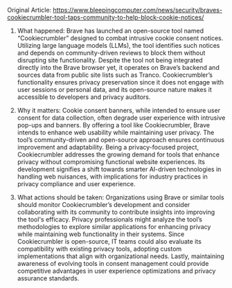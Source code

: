 Original Article: https://www.bleepingcomputer.com/news/security/braves-cookiecrumbler-tool-taps-community-to-help-block-cookie-notices/

1) What happened:
Brave has launched an open-source tool named “Cookiecrumbler” designed to combat intrusive cookie consent notices. Utilizing large language models (LLMs), the tool identifies such notices and depends on community-driven reviews to block them without disrupting site functionality. Despite the tool not being integrated directly into the Brave browser yet, it operates on Brave’s backend and sources data from public site lists such as Tranco. Cookiecrumbler’s functionality ensures privacy preservation since it does not engage with user sessions or personal data, and its open-source nature makes it accessible to developers and privacy auditors.

2) Why it matters:
Cookie consent banners, while intended to ensure user consent for data collection, often degrade user experience with intrusive pop-ups and banners. By offering a tool like Cookiecrumbler, Brave intends to enhance web usability while maintaining user privacy. The tool’s community-driven and open-source approach ensures continuous improvement and adaptability. Being a privacy-focused project, Cookiecrumbler addresses the growing demand for tools that enhance privacy without compromising functional website experiences. Its development signifies a shift towards smarter AI-driven technologies in handling web nuisances, with implications for industry practices in privacy compliance and user experience.

3) What actions should be taken:
Organizations using Brave or similar tools should monitor Cookiecrumbler’s development and consider collaborating with its community to contribute insights into improving the tool's efficacy. Privacy professionals might analyze the tool’s methodologies to explore similar applications for enhancing privacy while maintaining web functionality in their systems. Since Cookiecrumbler is open-source, IT teams could also evaluate its compatibility with existing privacy tools, adopting custom implementations that align with organizational needs. Lastly, maintaining awareness of evolving tools in consent management could provide competitive advantages in user experience optimizations and privacy assurance standards.